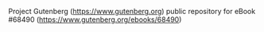 Project Gutenberg (https://www.gutenberg.org) public repository for
eBook #68490 (https://www.gutenberg.org/ebooks/68490)
